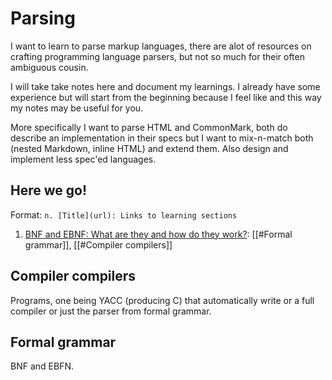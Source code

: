 # Parsing

I want to learn to parse markup languages, there are alot of resources on crafting programming language parsers, but not so much for their often ambiguous cousin.

I will take take notes here and document my learnings. I already have some experience but will start from the beginning because I feel like and this way my notes may be useful for you.

More specifically I want to parse HTML and CommonMark, both do describe an implementation in their specs but I want to mix-n-match both (nested Markdown, inline HTML) and extend them. Also design and implement less spec'ed languages.

## Here we go!

Format: `n. [Title](url): Links to learning sections`

1. [BNF and EBNF: What are they and how do they work?](https://www.garshol.priv.no/download/text/bnf.html): [[#Formal grammar]], [[#Compiler compilers]]

## Compiler compilers

Programs, one being YACC (producing C) that automatically write or a full compiler or just the parser from formal grammar.

## Formal grammar

BNF and EBFN.
